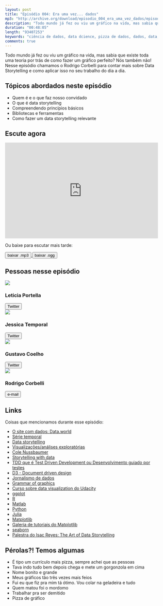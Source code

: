 ```yaml
---
layout: post
title: "Episódio 004: Era uma vez... dados"
mp3: "http://archive.org/download/episodio_004_era_uma_vez_dados/episodio_004_era_uma_vez_dados.mp3"
description: "Todo mundo já fez ou viu um gráfico na vida, mas sabia que existe toda uma teoria por trás de como fazer um gráfico perfeito?"
duration: "00:48:05"
length: "93407253"
keywords: "ciência de dados, data dcience, pizza de dados, dados, data, data science pizza, python, ds, machine learning, bootcamp, ensino, aprendizado"
comments: true
---
```


Todo mundo já fez ou viu um gráfico na vida, mas sabia que existe toda uma teoria por trás de como fazer um gráfico perfeito? Nós também não! Nesse episódio chamamos o Rodrigo Corbelli para contar mais sobre Data Storytelling e como aplicar isso no seu trabalho do dia a dia.

## Tópicos abordados neste episódio

- Quem é e o que faz nosso convidado
- O que é data storytelling
- Compreendendo princípios básicos
- Bibliotecas e ferramentas
- Como fazer um data storytelling relevante

## Escute agora

<div class="player-div">
<iframe width="100%" height="315" src="https://www.youtube.com/embed/SdSWQZw-8V8" frameborder="0" allow="autoplay; encrypted-media" allowfullscreen></iframe>
</div>

Ou baixe para escutar mais tarde:

<div class="download">
  <a href="https://archive.org/download/episodio_004_era_uma_vez_dados/episodio_004_era_uma_vez_dados.mp3">
    <button class="btn btn-mp3">baixar .mp3</button>
  </a>
  <a href="https://archive.org/download/episodio_004_era_uma_vez_dados/episodio_004_era_uma_vez_dados.ogg">
    <button class="btn btn-ogg">baixar .ogg</button>
  </a>
</div>

## Pessoas nesse episódio

<div class="row">
  <div class="pizzaiolo-img">
    <img class="img-circle" src="{{ site.lele_photo }}">
  </div>
  <div>
    <h3>Leticia Portella</h3>
    <a href="https://twitter.com/leleportella">
      <button class="btn btn-twitter">Twitter</button>
    </a>
  </div>
</div>
<div class="row">
  <div class="pizzaiolo-img">
    <img class="img-circle" src="{{ site.jess_photo }}">
  </div>
  <div>
    <h3>Jessica Temporal</h3>
    <a href="https://twitter.com/jesstemporal">
      <button class="btn btn-twitter">Twitter</button>
    </a>
  </div>
</div>
<div class="row">
  <div class="pizzaiolo-img">
    <img class="img-circle" src="{{ site.gust_photo }}">
  </div>
  <div>
    <h3>Gustavo Coelho</h3>
    <a href="https://twitter.com/gusrabbit">
      <button class="btn btn-twitter">Twitter</button>
    </a>
  </div>
</div>
<div class="row">
  <div class="pizzaiolo-img">
    <img class="img-circle" src="https://i.imgur.com/FfYpGP5.jpg?1">
  </div>
  <div>
    <h3>Rodrigo Corbelli</h3>
    <a href="mailto:rodrigocorbelli@gmail.com">
      <button class="btn btn-github">e-mail</button>
    </a>
  </div>
</div>

## Links

Coisas que mencionamos durante esse episódio:

- [O site com dados: Data.world](https://data.world/)
- [Série temporal](https://pt.wikipedia.org/wiki/S%C3%A9rie_temporal)
- [Data storytelling](https://www.forbes.com/sites/brentdykes/2016/03/31/data-storytelling-the-essential-data-science-skill-everyone-needs/#172ec0f52ad4)
- [Visualizações/análises exploratórias](https://pt.wikipedia.org/wiki/An%C3%A1lise_explorat%C3%B3ria_de_dados)
- [Cole Nussbaumer](http://www.storytellingwithdata.com/about/)
- [Storytelling with data](http://www.storytellingwithdata.com/)
- [TDD que é Test Driven Development ou Desenvolvimento guiado por testes](http://blog.thiagobelem.net/aprendendo-tdd-ou-desenvolvimento-orientado-a-testes)
- [D3 - Document driven design](https://d3js.org/)
- [Jornalismo de dados](http://datajournalismhandbook.org/pt/introducao_0.html)
- [Grammar of graphics](http://cfss.uchicago.edu/dataviz_grammar_of_graphics.html)
- [Curso sobre data visualization do Udacity](https://br.udacity.com/course/data-visualization-and-d3js--ud507)
- [ggplot](http://ggplot2.org/)
- [R](https://www.r-project.org/)
- [Matlab](https://www.mathworks.com/products/matlab.html)
- [Python](http://python.org/)
- [Julia](https://julialang.org/)
- [Matplotlib](https://matplotlib.org/)
- [Galeria de tutoriais do Matplotlib](https://matplotlib.org/tutorials/index.html)
- [seaborn](https://seaborn.pydata.org/)
- [Palestra do Isac Reyes: The Art of Data Storytelling](https://youtu.be/zInG1BUQZek)

## Pérolas?! Temos algumas

- É tipo um currículo mais pizza, sempre achei que as pessoas
- Tava indo tudo bem depois chega e mete um gorgonzola em cima
- Nome bonito e grande
- Meus gráficos tão três vezes mais feios
- Fui eu que fiz pra mim tá ótimo. Vou colar na geladeira e tudo
- Quem matou foi o mordomo
- Trabalhar pra ser demitido
- Pizza de gráfico

